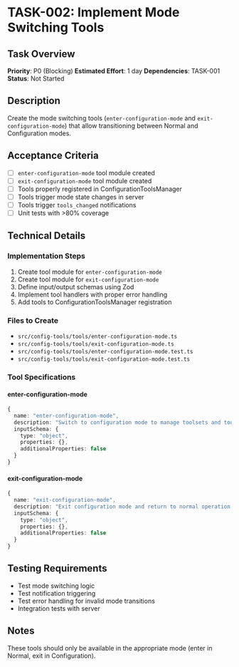 # TASK-002: Implement Mode Switching Tools

## Task Overview
**Priority**: P0 (Blocking)
**Estimated Effort**: 1 day
**Dependencies**: TASK-001
**Status**: Not Started

## Description
Create the mode switching tools (`enter-configuration-mode` and `exit-configuration-mode`) that allow transitioning between Normal and Configuration modes.

## Acceptance Criteria
- [ ] `enter-configuration-mode` tool module created
- [ ] `exit-configuration-mode` tool module created
- [ ] Tools properly registered in ConfigurationToolsManager
- [ ] Tools trigger mode state changes in server
- [ ] Tools trigger `tools_changed` notifications
- [ ] Unit tests with >80% coverage

## Technical Details

### Implementation Steps
1. Create tool module for `enter-configuration-mode`
2. Create tool module for `exit-configuration-mode`
3. Define input/output schemas using Zod
4. Implement tool handlers with proper error handling
5. Add tools to ConfigurationToolsManager registration

### Files to Create
- `src/config-tools/tools/enter-configuration-mode.ts`
- `src/config-tools/tools/exit-configuration-mode.ts`
- `src/config-tools/tools/enter-configuration-mode.test.ts`
- `src/config-tools/tools/exit-configuration-mode.test.ts`

### Tool Specifications

#### enter-configuration-mode
```typescript
{
  name: "enter-configuration-mode",
  description: "Switch to configuration mode to manage toolsets and tool annotations. This will show only configuration tools and hide operational tools.",
  inputSchema: {
    type: "object",
    properties: {},
    additionalProperties: false
  }
}
```

#### exit-configuration-mode
```typescript
{
  name: "exit-configuration-mode",
  description: "Exit configuration mode and return to normal operation with your equipped toolset or all available tools.",
  inputSchema: {
    type: "object",
    properties: {},
    additionalProperties: false
  }
}
```

## Testing Requirements
- Test mode switching logic
- Test notification triggering
- Test error handling for invalid mode transitions
- Integration tests with server

## Notes
These tools should only be available in the appropriate mode (enter in Normal, exit in Configuration).